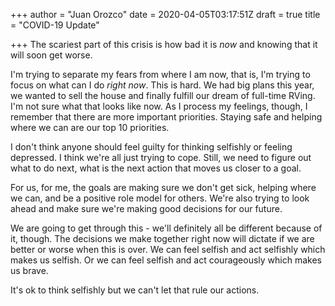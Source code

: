 +++
author = "Juan Orozco"
date = 2020-04-05T03:17:51Z
draft = true
title = "COVID-19 Update"

+++
The scariest part of this crisis is how bad it is _now_ and knowing that it will soon get worse.

I'm trying to separate my fears from where I am now, that is, I'm trying to focus on what can I do _right now_. This is hard. We had big plans this year, we wanted to sell the house and finally fulfill our dream of full-time RVing. I'm not sure what that looks like now. As I process my feelings, though, I remember that there are more important priorities. Staying safe and helping where we can are our top 10 priorities.

I don't think anyone should feel guilty for thinking selfishly or feeling depressed. I think we're all just trying to cope. Still, we need to figure out what to do next, what is the next action that moves us closer to a goal.

For us, for me, the goals are making sure we don't get sick, helping where we can, and be a positive role model for others. We're also trying to look ahead and make sure we're making good decisions for our future.

We are going to get through this - we'll definitely all be different because of it, though. The decisions we make together right now will dictate if we are better or worse when this is over. We can feel selfish and act selfishly which makes us selfish. Or we can feel selfish and act courageously which makes us brave.

It's ok to think selfishly but we can't let that rule our actions.